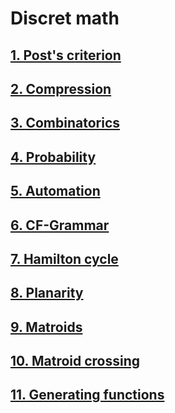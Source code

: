 # Discret math

## <a href="https://github.com/ShuffleZZZ/ITMO/tree/master/Diskret/1stlab">1. Post's criterion</a>
## <a href="https://github.com/ShuffleZZZ/ITMO/tree/master/Diskret/2ndLab">2. Compression</a>
## <a href="https://github.com/ShuffleZZZ/ITMO/tree/master/Diskret/3rdlab">3. Combinatorics</a>
## <a href="https://github.com/ShuffleZZZ/ITMO/tree/master/Diskret/4thlab">4. Probability</a>
## <a href="https://github.com/ShuffleZZZ/ITMO/tree/master/Diskret/5thlab">5. Automation</a>
## <a href="https://github.com/ShuffleZZZ/ITMO/tree/master/Diskret/6thlab">6. CF-Grammar</a>
## <a href="https://github.com/ShuffleZZZ/ITMO/tree/master/Diskret/7thlab">7. Hamilton cycle</a>
## <a href="https://github.com/ShuffleZZZ/ITMO/tree/master/Diskret/8thlab">8. Planarity</a>
## <a href="https://github.com/ShuffleZZZ/ITMO/tree/master/Diskret/9thlab">9. Matroids</a>
## <a href="https://github.com/ShuffleZZZ/ITMO/tree/master/Diskret/10thlab">10. Matroid crossing</a>
## <a href="https://github.com/ShuffleZZZ/ITMO/tree/master/Diskret/11thlab">11. Generating functions</a>